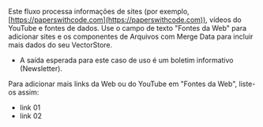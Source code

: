 Este fluxo processa informações de sites (por exemplo, [https://paperswithcode.com](https://paperswithcode.com)), vídeos do YouTube e fontes de dados. Use o campo de texto "Fontes da Web" para adicionar sites e os componentes de Arquivos com Merge Data para incluir mais dados do seu VectorStore.

- A saída esperada para este caso de uso é um boletim informativo (Newsletter).

Para adicionar mais links da Web ou do YouTube em "Fontes da Web", liste-os assim:

- link 01
- link 02
